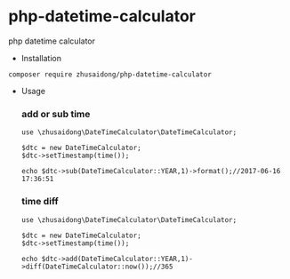 # php-datetime-calculator
php datetime calculator

- Installation

```
composer require zhusaidong/php-datetime-calculator
```

- Usage

	### add or sub time
	
	```
	use \zhusaidong\DateTimeCalculator\DateTimeCalculator;
	
	$dtc = new DateTimeCalculator;
	$dtc->setTimestamp(time());

	echo $dtc->sub(DateTimeCalculator::YEAR,1)->format();//2017-06-16 17:36:51
	```

	### time diff
	
	```
	use \zhusaidong\DateTimeCalculator\DateTimeCalculator;
	
	$dtc = new DateTimeCalculator;
	$dtc->setTimestamp(time());
	
	echo $dtc->add(DateTimeCalculator::YEAR,1)->diff(DateTimeCalculator::now());//365
	```
